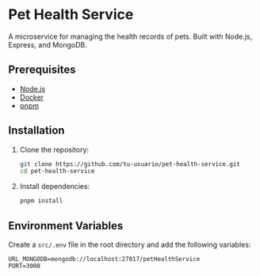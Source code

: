 # Pet Health Service

A microservice for managing the health records of pets. Built with Node.js, Express, and MongoDB.

## Prerequisites

- [Node.js](https://nodejs.org/)
- [Docker](https://www.docker.com/)
- [pnpm](https://pnpm.io/)

## Installation

1. Clone the repository:
    ```bash
    git clone https://github.com/tu-usuario/pet-health-service.git
    cd pet-health-service
    ```

2. Install dependencies:
    ```bash
    pnpm install
    ```

## Environment Variables

Create a `src/.env` file in the root directory and add the following variables:
```env
URL_MONGODB=mongodb://localhost:27017/petHealthService
PORT=3000

